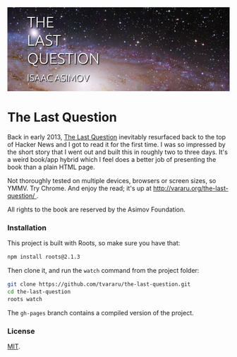 <img src="screenshot.png" alt="Screenshot" />

The Last Question
===

Back in early 2013, [The Last Question](http://filer.case.edu/dts8/thelastq.htm) inevitably resurfaced back to the top of Hacker News and I got to read it for the first time. I was so impressed by the short story that I went out and built this in roughly two to three days. It's a weird book/app hybrid which I feel does a better job of presenting the book than a plain HTML page.

Not thoroughly tested on multiple devices, browsers or screen sizes, so YMMV. Try Chrome. And enjoy the read; it's up at [http://vararu.org/the-last-question/
](http://vararu.org/the-last-question/
).

All rights to the book are reserved by the Asimov Foundation.

### Installation
This project is built with Roots, so make sure you have that:

```bash
npm install roots@2.1.3
```

Then clone it, and run the `watch` command from the project folder:
```bash
git clone https://github.com/tvararu/the-last-question.git
cd the-last-question
roots watch
```

The `gh-pages` branch contains a compiled version of the project.

### License

[MIT](license.txt).

